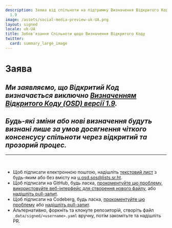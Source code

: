 ```yaml
---
description: Заява від спільноти на підтримку Визначення Відкритого Коду (OSD) версії
  1.9
image: /assets/social-media-preview-uk-UA.png
layout: signed
locale: uk-UA
title: Зобов'язання Спільноти щодо Визначення Відкритого Коду
twitter:
  card: summary_large_image
---
```

# **Заява**

## *Ми заявляємо, що Відкритий Код визначається виключно [Визначенням Відкритого Коду (OSD) версії 1.9](https://opensourcedefinition.org/).*

## *Будь-які зміни або нові визначення будуть визнані лише за умов досягнення чіткого консенсусу спільноти через відкритий та прозорий процес.*

---
<br>

- Щоб підписати електронною поштою, надішліть [текстовий лист](https://useplaintext.email/) з будь-яким або без вмісту на [u.osd.sos@lists.sr.ht](mailto:u.osd.sos@lists.sr.ht).
- Щоб підписати на GitHub, будь ласка, [прокоментуйте цю проблему](https://github.com/OpenSourceDefinition/sos/issues/1), [використовуйте веб-інтерфейс для створення нового файлу](https://github.com/OpenSourceDefinition/sos/new/main/_data/signed), або [надішліть pull-запит](https://github.com/OpenSourceDefinition/sos/pulls).
- Щоб підписати на Codeberg, будь ласка, [прокоментуйте цю проблему](https://codeberg.org/osd/sos/issues/1) або [надішліть pull-запит](https://codeberg.org/osd/sos/pulls).
- Альтернативно, форкніть та клонуте репозиторій, створіть файл `_data/signed/<username>.yaml` вручну, потім закомітьте та надішліть PR.